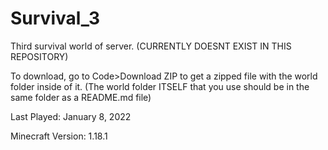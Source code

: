 # Survival_3
Third survival world of server. (CURRENTLY DOESNT EXIST IN THIS REPOSITORY)

To download, go to Code>Download ZIP to get a zipped file with the world folder inside of it. (The world folder ITSELF that you use should be in the same folder as a README.md file)

Last Played: January 8, 2022

Minecraft Version: 1.18.1
